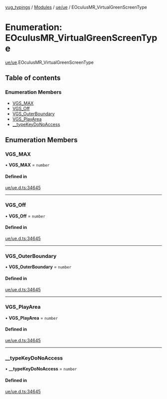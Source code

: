 [yug_typings](../README.md) / [Modules](../modules.md) / [ue/ue](../modules/ue_ue.md) / EOculusMR\_VirtualGreenScreenType

# Enumeration: EOculusMR\_VirtualGreenScreenType

[ue/ue](../modules/ue_ue.md).EOculusMR_VirtualGreenScreenType

## Table of contents

### Enumeration Members

- [VGS\_MAX](ue_ue.EOculusMR_VirtualGreenScreenType.md#vgs_max)
- [VGS\_Off](ue_ue.EOculusMR_VirtualGreenScreenType.md#vgs_off)
- [VGS\_OuterBoundary](ue_ue.EOculusMR_VirtualGreenScreenType.md#vgs_outerboundary)
- [VGS\_PlayArea](ue_ue.EOculusMR_VirtualGreenScreenType.md#vgs_playarea)
- [\_\_typeKeyDoNoAccess](ue_ue.EOculusMR_VirtualGreenScreenType.md#__typekeydonoaccess)

## Enumeration Members

### VGS\_MAX

• **VGS\_MAX** = `number`

#### Defined in

[ue/ue.d.ts:34645](https://github.com/YugMetaverse/yug_typings/blob/b7d9b19/ue/ue.d.ts#L34645)

___

### VGS\_Off

• **VGS\_Off** = `number`

#### Defined in

[ue/ue.d.ts:34645](https://github.com/YugMetaverse/yug_typings/blob/b7d9b19/ue/ue.d.ts#L34645)

___

### VGS\_OuterBoundary

• **VGS\_OuterBoundary** = `number`

#### Defined in

[ue/ue.d.ts:34645](https://github.com/YugMetaverse/yug_typings/blob/b7d9b19/ue/ue.d.ts#L34645)

___

### VGS\_PlayArea

• **VGS\_PlayArea** = `number`

#### Defined in

[ue/ue.d.ts:34645](https://github.com/YugMetaverse/yug_typings/blob/b7d9b19/ue/ue.d.ts#L34645)

___

### \_\_typeKeyDoNoAccess

• **\_\_typeKeyDoNoAccess** = `number`

#### Defined in

[ue/ue.d.ts:34645](https://github.com/YugMetaverse/yug_typings/blob/b7d9b19/ue/ue.d.ts#L34645)
